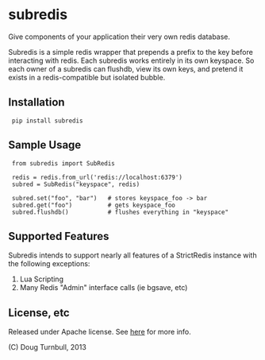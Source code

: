subredis
========

Give components of your application their very own redis database.

Subredis is a simple redis wrapper that prepends a prefix to the key before interacting with redis. Each subredis works entirely in its own keyspace. So each owner of a subredis can flushdb, view its own keys, and pretend it exists in a redis-compatible but isolated bubble.

## Installation

     pip install subredis


## Sample Usage

     from subredis import SubRedis

     redis = redis.from_url('redis://localhost:6379')
     subred = SubRedis("keyspace", redis)
     
     subred.set("foo", "bar")   # stores keyspace_foo -> bar
     subred.get("foo")          # gets keyspace_foo
     subred.flushdb()           # flushes everything in "keyspace"
     
     
## Supported Features

Subredis intends to support nearly all features of a StrictRedis instance with the following exceptions:

1. Lua Scripting
2. Many Redis "Admin" interface calls (ie bgsave, etc)

## License, etc

Released under Apache license. See [here]([LICENSE.txt]) for more info.

(C) Doug Turnbull, 2013
